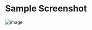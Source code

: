 <h1>Sample Screenshot</h1>

![image](https://github.com/ATOMworkplace/React.js-Timer/assets/114564628/21b16455-6b4b-4928-b908-8549dc1aae88)
